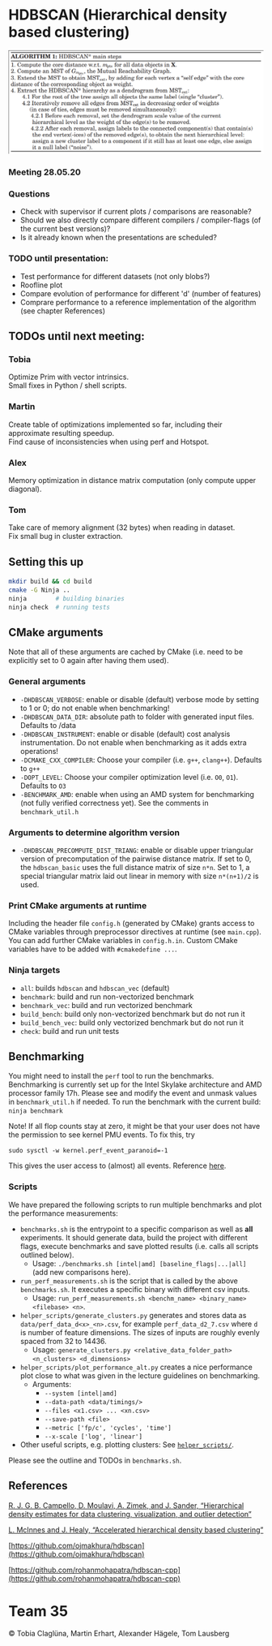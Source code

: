 # HDBSCAN (Hierarchical density based clustering)

![main algo](doc/main-algo.png "Main algo outline")

### Meeting 28.05.20
### Questions

- Check with supervisor if current plots / comparisons are reasonable?
- Should we also directly compare different compilers / compiler-flags (of the current best versions)?
- Is it already known when the presentations are scheduled?

### TODO until presentation:

- Test performance for different datasets (not only blobs?)
- Roofline plot
- Compare evolution of performance for different 'd' (number of features)
- Comprare performance to a reference implementation of the algorithm (see chapter References)

## TODOs until next meeting:

### Tobia
Optimize Prim with vector intrinsics. \
Small fixes in Python / shell scripts.

### Martin
Create table of optimizations implemented so far, including their approximate resulting speedup. \
Find cause of inconsistencies when using perf and Hotspot.

### Alex
Memory optimization in distance matrix computation (only compute upper diagonal).

### Tom
Take care of memory alignment (32 bytes) when reading in dataset. \
Fix small bug in cluster extraction.

## Setting this up

```bash
mkdir build && cd build
cmake -G Ninja ..
ninja        # building binaries
ninja check  # running tests
```

## CMake arguments
Note that all of these arguments are cached by CMake (i.e. need to be explicitly set to 0 again after having them used).
### General arguments
* `-DHDBSCAN_VERBOSE`: enable or disable (default) verbose mode by setting to 1 or 0; do not enable when benchmarking!
* `-DHDBSCAN_DATA_DIR`: absolute path to folder with generated input files. Defaults to <project-dir>/data
* `-DHDBSCAN_INSTRUMENT`: enable or disable (default) cost analysis instrumentation. Do not enable when benchmarking as it adds extra operations!
* `-DCMAKE_CXX_COMPILER`: Choose your compiler (i.e. `g++`, `clang++`). Defaults to `g++`
* `-DOPT_LEVEL`: Choose your compiler optimization level (i.e. `O0`, `O1`). Defaults to `O3`
* `-BENCHMARK_AMD`: enable when using an AMD system for benchmarking (not fully verified correctness yet). See the comments in `benchmark_util.h`

### Arguments to determine algorithm version
* `-DHDBSCAN_PRECOMPUTE_DIST_TRIANG`: enable or disable upper triangular version of precomputation of the pairwise distance matrix. If set to 0, the `hdbscan_basic` uses the full distance matrix of size `n*n`. Set to 1, a special triangular matrix laid out linear in memory with size `n*(n+1)/2` is used.

### Print CMake arguments at runtime
Including the header file `config.h` (generated by CMake) grants access to CMake variables through preprocessor directives at runtime (see `main.cpp`).
You can add further CMake variables in `config.h.in`. Custom CMake variables have to be added with `#cmakedefine ...`.

### Ninja targets

* `all`: builds `hdbscan` and `hdbscan_vec` (default)
* `benchmark`: build and run non-vectorized benchmark
* `benchmark_vec`: build and run vectorized benchmark
* `build_bench`: build only non-vectorized benchmark but do not run it
* `build_bench_vec`: build only vectorized benchmark but do not run it
* `check`: build and run unit tests

## Benchmarking

You might need to install the `perf` tool to run the benchmarks.
Benchmarking is currently set up for the Intel Skylake architecture and AMD processor family 17h.
Please see and modify the event and unmask values in `benchmark_util.h` if needed. To run the benchmark with the current build: `ninja benchmark`

Note! If all flop counts stay at zero, it might be that your user does not have the permission to see kernel PMU events. To fix this, try
```
sudo sysctl -w kernel.perf_event_paranoid=-1
```
This gives the user access to (almost) all events.
Reference [here](https://www.kernel.org/doc/Documentation/sysctl/kernel.txt).

### Scripts
We have prepared the following scripts to run multiple benchmarks and plot the performance measurements:
  * `benchmarks.sh` is the entrypoint to a specific comparison as well as **all** experiments. It should generate data, build the project with different flags, execute benchmarks and save plotted results (i.e. calls all scripts outlined below).
    * Usage: `./benchmarks.sh [intel|amd] [baseline_flags|...|all]` (add new comparisons here).
  * ```run_perf_measurements.sh``` is the script that is called by the above `benchmarks.sh`. It executes a specific binary with different csv inputs.
    * Usage: `run_perf_measurements.sh <benchm_name> <binary_name> <filebase> <n>`. 
  * `helper_scripts/generate_clusters.py` generates and stores data as `data/perf_data_d<x>_<n>.csv`, for example `perf_data_d2_7.csv` where `d` is number of feature dimensions. The sizes of inputs are roughly evenly spaced from 32 to 14436.
    * Usage: `generate_clusters.py <relative_data_folder_path> <n_clusters> <d_dimensions>`
  * `helper_scripts/plot_performance_alt.py` creates a nice performance plot close to what was given in the lecture guidelines on benchmarking.
    * Arguments: 
      * `--system [intel|amd]`
      * `--data-path <data/timings/>`
      * `--files <x1.csv> ... <xn.csv>`
      * `--save-path <file>`
      * `--metric ['fp/c', 'cycles', 'time']`
      * `--x-scale ['log', 'linear']`
  * Other useful scripts, e.g. plotting clusters: See [`helper_scripts/`](helper_scripts).

Please see the outline and TODOs in `benchmarks.sh`.
## References

[R. J. G. B. Campello, D. Moulavi, A. Zimek, and J. Sander, “Hierarchical density estimates for data clustering, visualization, and outlier detection”](https://dl.acm.org/doi/pdf/10.1145/2733381)

[L. McInnes and J. Healy, “Accelerated hierarchical density based clustering”](https://arxiv.org/pdf/1705.07321.pdf)

[https://github.com/ojmakhura/hdbscan](https://github.com/ojmakhura/hdbscan)

[https://github.com/rohanmohapatra/hdbscan-cpp](https://github.com/rohanmohapatra/hdbscan-cpp)


# Team 35
© Tobia Claglüna, Martin Erhart, Alexander Hägele, Tom Lausberg
